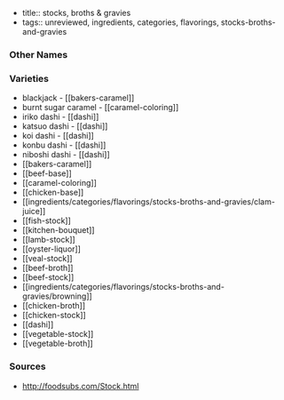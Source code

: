 - title:: stocks, broths & gravies
- tags:: unreviewed, ingredients, categories, flavorings, stocks-broths-and-gravies


### Other Names


### Varieties

* blackjack - [[bakers-caramel]]
* burnt sugar caramel - [[caramel-coloring]]
* iriko dashi - [[dashi]]
* katsuo dashi - [[dashi]]
* koi dashi - [[dashi]]
* konbu dashi - [[dashi]]
* niboshi dashi - [[dashi]]
* [[bakers-caramel]]
* [[beef-base]]
* [[caramel-coloring]]
* [[chicken-base]]
* [[ingredients/categories/flavorings/stocks-broths-and-gravies/clam-juice]]
* [[fish-stock]]
* [[kitchen-bouquet]]
* [[lamb-stock]]
* [[oyster-liquor]]
* [[veal-stock]]
* [[beef-broth]]
* [[beef-stock]]
* [[ingredients/categories/flavorings/stocks-broths-and-gravies/browning]]
* [[chicken-broth]]
* [[chicken-stock]]
* [[dashi]]
* [[vegetable-stock]]
* [[vegetable-broth]]

### Sources
* http://foodsubs.com/Stock.html
